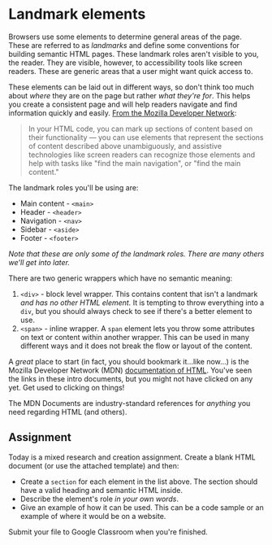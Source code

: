 # Landmark elements

Browsers use some elements to determine general areas of the page. These are referred to as _landmarks_ and define some conventions for building semantic HTML pages. These landmark roles aren't visible to you, the reader. They are visible, however, to accessibility tools like screen readers. These are generic areas that a user might want quick access to.

These elements can be laid out in different ways, so don't think too much about _where_ they are on the page but rather _what they're for_. This helps you create a consistent page and will help readers navigate and find information quickly and easily. [From the Mozilla Developer Network](https://developer.mozilla.org/en-US/docs/Learn/HTML/Introduction_to_HTML/Document_and_website_structure):

> In your HTML code, you can mark up sections of content based on their functionality — you can use elements that represent the sections of content described above unambiguously, and assistive technologies like screen readers can recognize those elements and help with tasks like "find the main navigation", or "find the main content."

The landmark roles you'll be using are:

- Main content - `<main>`
- Header - `<header>`
- Navigation - `<nav>`
- Sidebar - `<aside>`
- Footer - `<footer>`

_Note that these are only some of the landmark roles. There are many others we'll get into later._


There are two generic wrappers which have no semantic meaning:

1. `<div>` - block level wrapper. This contains content that isn't a landmark _and has no other HTML element._ It is tempting to throw everything into a `div`, but you should always check to see if there's a better element to use.
2. `<span>` - inline wrapper. A `span` element lets you throw some attributes on text or content within another wrapper. This can be used in many different ways and it does not break the flow or layout of the content.

A _great_ place to start (in fact, you should bookmark it...like now...) is the Mozilla Developer Network (MDN) [documentation of HTML](https://developer.mozilla.org/en-US/docs/Web/HTML/Element). You've seen the links in these intro documents, but you might not have clicked on any yet. Get used to clicking on things!

The MDN Documents are industry-standard references for _anything_ you need regarding HTML (and others).

## Assignment

Today is a mixed research and creation assignment. Create a blank HTML document (or use the attached template) and then:

- Create a `section` for each element in the list above. The section should have a valid heading and semantic HTML inside.
- Describe the element's role _in your own words_.
- Give an example of how it can be used. This can be a code sample or an example of where it would be on a website.

Submit your file to Google Classroom when you're finished.